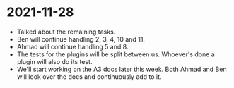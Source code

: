 # 2021-11-28

- Talked about the remaining tasks. 
- Ben will continue handling 2, 3, 4, 10 and 11.
- Ahmad will continue handling 5 and 8.
- The tests for the plugins will be split between us. Whoever's done a plugin will also do its test.
- We'll start working on the A3 docs later this week. Both Ahmad and Ben will look over the docs and continuously add to it.
